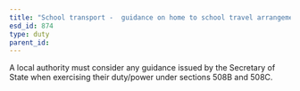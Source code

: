 ```yaml
---
title: "School transport -  guidance on home to school travel arrangements"
esd_id: 874
type: duty
parent_id:  
---
```


A local authority must consider any guidance issued by the Secretary of State when exercising their duty/power under sections 508B and 508C.

